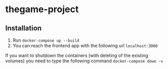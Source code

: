 # thegame-project
## Installation

1. Run ```docker-compose up --build```
2. You can reach the frontend app with the following url ```localhost:3000```

If you want to shutdown the containers (with deleting of the existing volumes) you need to type the following command ```docker-compose down -v```